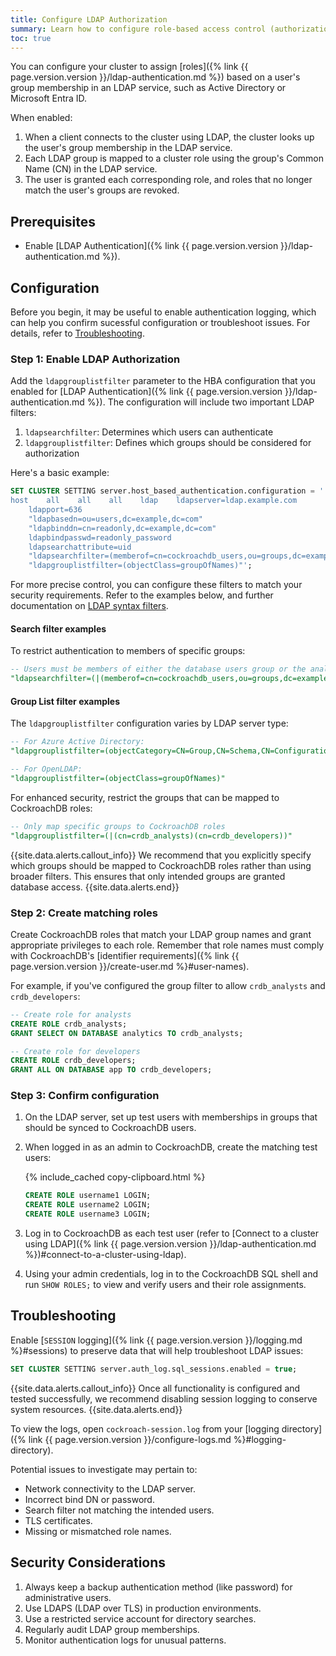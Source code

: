 ```yaml
---
title: Configure LDAP Authorization
summary: Learn how to configure role-based access control (authorization) using LDAP with directory services such as Active Directory or Microsoft Entra ID.
toc: true
---
```


You can configure your cluster to assign [roles]({% link {{ page.version.version }}/ldap-authentication.md %}) based on a user's group membership in an LDAP service, such as Active Directory or Microsoft Entra ID.

When enabled:

1. When a client connects to the cluster using LDAP, the cluster looks up the user's group membership in the LDAP service.
1. Each LDAP group is mapped to a cluster role using the group's Common Name (CN) in the LDAP service.
1. The user is granted each corresponding role, and roles that no longer match the user's groups are revoked.

## Prerequisites

- Enable [LDAP Authentication]({% link {{ page.version.version }}/ldap-authentication.md %}).

## Configuration

Before you begin, it may be useful to enable authentication logging, which can help you confirm sucessful configuration or troubleshoot issues. For details, refer to [Troubleshooting](#troubleshooting).

### Step 1: Enable LDAP Authorization

Add the `ldapgrouplistfilter` parameter to the HBA configuration that you enabled for [LDAP Authentication]({% link {{ page.version.version }}/ldap-authentication.md %}). The configuration will include two important LDAP filters:

1. `ldapsearchfilter`: Determines which users can authenticate
2. `ldapgrouplistfilter`: Defines which groups should be considered for authorization

Here's a basic example:

~~~ sql
SET CLUSTER SETTING server.host_based_authentication.configuration = '
host    all    all    all    ldap    ldapserver=ldap.example.com 
    ldapport=636 
    "ldapbasedn=ou=users,dc=example,dc=com" 
    "ldapbinddn=cn=readonly,dc=example,dc=com" 
    ldapbindpasswd=readonly_password 
    ldapsearchattribute=uid 
    "ldapsearchfilter=(memberof=cn=cockroachdb_users,ou=groups,dc=example,dc=com)"
    "ldapgrouplistfilter=(objectClass=groupOfNames)"';
~~~

For more precise control, you can configure these filters to match your security requirements. Refer to the examples below, and further documentation on [LDAP syntax filters](https://learn.microsoft.com/en-us/archive/technet-wiki/5392.active-directory-ldap-syntax-filters).

#### Search filter examples

To restrict authentication to members of specific groups:

~~~ sql
-- Users must be members of either the database users group or the analytics team
"ldapsearchfilter=(|(memberof=cn=cockroachdb_users,ou=groups,dc=example,dc=com)(memberof=cn=analytics_team,ou=groups,dc=example,dc=com))"
~~~

#### Group List filter examples

The `ldapgrouplistfilter` configuration varies by LDAP server type:

~~~ sql
-- For Azure Active Directory:
"ldapgrouplistfilter=(objectCategory=CN=Group,CN=Schema,CN=Configuration,DC=example,DC=com)"

-- For OpenLDAP:
"ldapgrouplistfilter=(objectClass=groupOfNames)"
~~~

For enhanced security, restrict the groups that can be mapped to CockroachDB roles:

~~~ sql
-- Only map specific groups to CockroachDB roles
"ldapgrouplistfilter=(|(cn=crdb_analysts)(cn=crdb_developers))"
~~~

{{site.data.alerts.callout_info}}
We recommend that you explicitly specify which groups should be mapped to CockroachDB roles rather than using broader filters. This ensures that only intended groups are granted database access.
{{site.data.alerts.end}}

### Step 2: Create matching roles

Create CockroachDB roles that match your LDAP group names and grant appropriate privileges to each role. Remember that role names must comply with CockroachDB's [identifier requirements]({% link {{ page.version.version }}/create-user.md %}#user-names).

For example, if you've configured the group filter to allow `crdb_analysts` and `crdb_developers`:

~~~ sql
-- Create role for analysts
CREATE ROLE crdb_analysts;
GRANT SELECT ON DATABASE analytics TO crdb_analysts;

-- Create role for developers
CREATE ROLE crdb_developers;
GRANT ALL ON DATABASE app TO crdb_developers;
~~~

### Step 3: Confirm configuration

1. On the LDAP server, set up test users with memberships in groups that should be synced to CockroachDB users.
1. When logged in as an admin to CockroachDB, create the matching test users:

    {% include_cached copy-clipboard.html %}
    ~~~ sql
    CREATE ROLE username1 LOGIN;
    CREATE ROLE username2 LOGIN;
    CREATE ROLE username3 LOGIN;
    ~~~

1. Log in to CockroachDB as each test user (refer to [Connect to a cluster using LDAP]({% link {{ page.version.version }}/ldap-authentication.md %})#connect-to-a-cluster-using-ldap).
1. Using your admin credentials, log in to the CockroachDB SQL shell and run `SHOW ROLES;` to view and verify users and their role assignments.

## Troubleshooting

Enable [`SESSION` logging]({% link {{ page.version.version }}/logging.md %}#sessions) to preserve data that will help troubleshoot LDAP issues:

~~~ sql
SET CLUSTER SETTING server.auth_log.sql_sessions.enabled = true;
~~~

{{site.data.alerts.callout_info}}
Once all functionality is configured and tested successfully, we recommend disabling session logging to conserve system resources.
{{site.data.alerts.end}}

To view the logs, open `cockroach-session.log` from your [logging directory]({% link {{ page.version.version }}/configure-logs.md %}#logging-directory).

Potential issues to investigate may pertain to:

- Network connectivity to the LDAP server.
- Incorrect bind DN or password.
- Search filter not matching the intended users.
- TLS certificates.
- Missing or mismatched role names.

## Security Considerations

1. Always keep a backup authentication method (like password) for administrative users.
2. Use LDAPS (LDAP over TLS) in production environments.
3. Use a restricted service account for directory searches.
4. Regularly audit LDAP group memberships.
5. Monitor authentication logs for unusual patterns.
